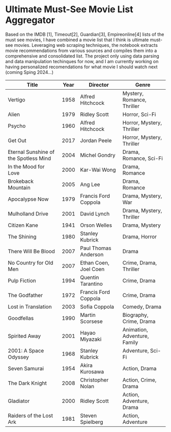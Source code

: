 #  Ultimate Must-See Movie List Aggregator
Based on the IMDB [1], Timeout[2], Guardian[3], Empireonline[4] lists of the must see movies, I have combined a movie list that I think is ultimate must-see movies. 
Leveraging web scraping techniques, the notebook extracts movie recommendations from various sources and compiles them into a comprehensive and consolidated list. 
The project only using data parsing and data manipulation techinques for now, and I am currently working on having personalized recomendations for what movie I should watch next (coming Sping 2024...)

| Title                                   | Year | Director                      | Genre                              |
|-----------------------------------------|------|-------------------------------|------------------------------------|
| Vertigo                                 | 1958 | Alfred Hitchcock              | Mystery, Romance, Thriller         |
| Alien                                   | 1979 | Ridley Scott                  | Horror, Sci-Fi                     |
| Psycho                                  | 1960 | Alfred Hitchcock              | Horror, Mystery, Thriller          |
| Get Out                                 | 2017 | Jordan Peele                  | Horror, Mystery, Thriller          |
| Eternal Sunshine of the Spotless Mind   | 2004 | Michel Gondry                 | Drama, Romance, Sci-Fi             |
| In the Mood for Love                   | 2000 | Kar-Wai Wong                   | Drama, Romance                     |
| Brokeback Mountain                      | 2005 | Ang Lee                        | Drama, Romance                     |
| Apocalypse Now                          | 1979 | Francis Ford Coppola           | Drama, Mystery, War                |
| Mulholland Drive                        | 2001 | David Lynch                   | Drama, Mystery, Thriller           |
| Citizen Kane                            | 1941 | Orson Welles                  | Drama, Mystery                     |
| The Shining                             | 1980 | Stanley Kubrick                | Drama, Horror                      |
| There Will Be Blood                     | 2007 | Paul Thomas Anderson           | Drama                              |
| No Country for Old Men                  | 2007 | Ethan Coen, Joel Coen          | Crime, Drama, Thriller             |
| Pulp Fiction                            | 1994 | Quentin Tarantino              | Crime, Drama                       |
| The Godfather                           | 1972 | Francis Ford Coppola           | Crime, Drama                       |
| Lost in Translation                     | 2003 | Sofia Coppola                  | Comedy, Drama                      |
| Goodfellas                              | 1990 | Martin Scorsese                | Biography, Crime, Drama            |
| Spirited Away                           | 2001 | Hayao Miyazaki                 | Animation, Adventure, Family       |
| 2001: A Space Odyssey                   | 1968 | Stanley Kubrick                | Adventure, Sci-Fi                  |
| Seven Samurai                           | 1954 | Akira Kurosawa                 | Action, Drama                      |
| The Dark Knight                         | 2008 | Christopher Nolan              | Action, Crime, Drama               |
| Gladiator                               | 2000 | Ridley Scott                   | Action, Adventure, Drama           |
| Raiders of the Lost Ark                 | 1981 | Steven Spielberg               | Action, Adventure                  |
